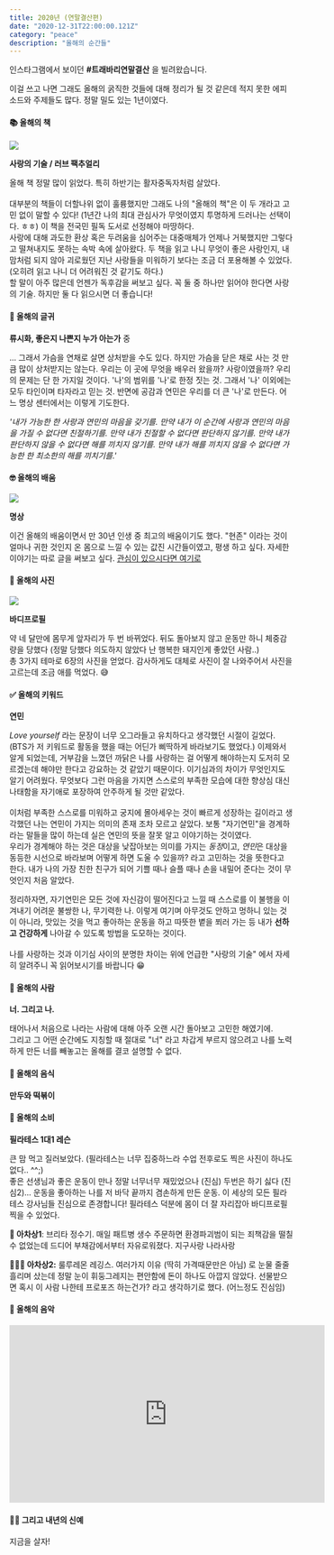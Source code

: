 ```yaml
---
title: 2020년 (연말결산편)
date: "2020-12-31T22:00:00.121Z"
category: "peace"
description: "올해의 순간들"
---
```


인스타그램에서 보이던 **#트래바리연말결산** 을 빌려왔습니다.

이걸 쓰고 나면 그래도 올해의 굵직한 것들에 대해 정리가 될 것 같은데 적지 못한 에피소드와 주제들도 많다. 정말 밀도 있는 1년이였다. 



#### 📚 올해의 책
![](./assets/book.png)

**사랑의 기술 / 러브 팩추얼리**

올해 책 정말 많이 읽었다. 특히 하반기는 활자중독자처럼 살았다. <br /><br />
대부분의 책들이 더할나위 없이 훌륭했지만 그래도 나의 "올해의 책"은 이 두 개라고 고민 없이 말할 수 있다! (1년간 나의 최대 관심사가 무엇이였지 투명하게 드러나는 선택이다. ㅎㅎ) 이 책을 전국민 필독 도서로 선정해야 마땅하다. <br />
사랑에 대해 과도한 환상 혹은 두려움을 심어주는 대중매체가 언제나 거북했지만 그렇다고 떨쳐내지도 못하는 속박 속에 살아왔다. 두 책을 읽고 나니 무엇이 좋은 사랑인지, 내 맘처럼 되지 않아 괴로웠던 지난 사랑들을 미워하기 보다는 조금 더 포용해볼 수 있었다. (오히려 읽고 나니 더 어려워진 것 같기도 하다.) <br />할 말이 아주 많은데 언젠가 독후감을 써보고 싶다. 꼭 둘 중 하나만 읽어야 한다면 사랑의 기술. 하지만 둘 다 읽으시면 더 좋습니다!



#### 📝 올해의 글귀 

**류시화, 좋은지 나쁜지 누가 아는가** 중

... 그래서 가슴을 연채로 살면 상처받을 수도 있다. 하지만 가슴을 닫은 채로 사는 것 만큼 많이 상처받지는 않는다. 우리는 이 곳에 무엇을 배우러 왔을까? 사랑이였을까? 우리의 문제는 단 한 가지일 것이다. '나'의 범위를 '나'로 한정 짓는 것. 그래서 '나' 이외에는 모두 타인이며 타자라고 믿는 것. 반면에 공감과 연민은 우리를 더 큰 '나'로 만든다. 어느 명상 센터에서는 이렇게 기도한다.

 *'내가 가능한 한 사랑과 연민의 마음을 갖기를. 만약 내가 이 순간에 사랑과 연민의 마음을 가질 수 없다면 친절하기를. 만약 내가 친절할 수 없다면 판단하지 않기를. 만약 내가 판단하지 않을 수 없다면 해를 끼치지 않기를. 만약 내가 해를 끼치지 않을 수 없다면 가능한 한 최소한의 해를 끼치기를.'*



#### 🤓 올해의 배움
![](./assets/meditation.png)

**명상**

이건 올해의 배움이면서 만 30년 인생 중 최고의 배움이기도 했다. "현존" 이라는 것이 얼마나 귀한 것인지 온 몸으로 느낄 수 있는 값진 시간들이였고, 평생 하고 싶다. 자세한 이야기는 따로 글을 써보고 싶다. [관심이 있으시다면 여기로](https://instagram.com/wal.8am)



#### 📸 올해의 사진

![](./assets/photo.jpeg)

**바디프로필**

약 네 달만에 몸무게 앞자리가 두 번 바뀌었다. 뒤도 돌아보지 않고 운동만 하니 체중감량을 당했다 (정말 당했다 의도하지 않았다 난 행복한 돼지인게 좋았던 사람..) <br />총 3가지 테마로 6장의 사진을 얻었다. 감사하게도 대체로 사진이 잘 나와주어서 사진을 고르는데 조금 애를 먹었다. 😅



#### ✅ 올해의 키워드

**연민**

*Love yourself* 라는 문장이 너무 오그라들고 유치하다고 생각했던 시절이 길었다. (BTS가 저 키워드로 활동을 했을 때는 어딘가 삐딱하게 바라보기도 했었다.) 이제와서 알게 되었는데, 거부감을 느꼈던 까닭은 나를 사랑하는 걸 어떻게 해야하는지 도저히 모르겠는데 해야만 한다고 강요하는 것 같았기 때문이다. 이기심과의 차이가 무엇인지도 알기 어려웠다. 무엇보다 그런 마음을 가지면 스스로의 부족한 모습에 대한 향상심 대신 나태함을 자기애로 포장하여 안주하게 될 것만 같았다.<br /><br />
이처럼 부족한 스스로를 미워하고 궁지에 몰아세우는 것이 빠르게 성장하는 길이라고 생각했던 나는 연민이 가지는 의미의 존재 조차 모르고 살았다. 보통 "자기연민"을 경계하라는 말들을 많이 하는데 실은 연민의 뜻을 잘못 알고 이야기하는 것이였다.<br />
우리가 경계해야 하는 것은 대상을 낮잡아보는 의미를 가지는 *동정*이고, *연민*은 대상을 동등한 시선으로 바라보며 어떻게 하면 도울 수 있을까? 라고 고민하는 것을 뜻한다고 한다. 내가 나의 가장 친한 친구가 되어 기쁠 때나 슬플 때나 손을 내밀어 준다는 것이 무엇인지 처음 알았다. 

정리하자면, 자기연민은 모든 것에 자신감이 떨어진다고 느낄 때 스스로를 이 불행을 이겨내기 어려운 불쌍한 나, 무기력한 나. 이렇게 여기며 아무것도 안하고 멍하니 있는 것이 아니라, 맛있는 것을 먹고 좋아하는 운동을 하고 따뜻한 볕을 쬐러 가는 등 내가 **선하고 건강하게** 나아갈 수 있도록 방법을 도모하는 것이다. <br /><br /> 나를 사랑하는 것과 이기심 사이의 분명한 차이는 위에 언급한 "사랑의 기술" 에서 자세히 알려주니 꼭 읽어보시기를 바랍니다 😁



#### 👫 올해의 사람 

**너. 그리고 나.** 

태어나서 처음으로 나라는 사람에 대해 아주 오랜 시간 돌아보고 고민한 해였기에. <br />그리고 그 어떤 순간에도 지칭할 때 절대로 "너" 라고 차갑게 부르지 않으려고 나를 노력하게 만든 너를 빼놓고는 올해를 결코 설명할 수 없다.



#### 🥟 올해의 음식

**만두와 떡볶이**



#### 💸 올해의 소비

**필라테스 1대1 레슨**<br />

큰 맘 먹고 질러보았다. (필라테스는 너무 집중하느라 수업 전후로도 찍은 사진이 하나도 없다.. ^^;) <br />좋은 선생님과 좋은 운동이 만나 정말 너무너무 재밌었으나 (진심)  두번은 하기 싫다 (진심2)... 운동을 좋아하는 나를 저 바닥 끝까지 겸손하게 만든 운동. 이 세상의 모든 필라테스 강사님들 진심으로 존경합니다! 필라테스 덕분에 몸이 더 잘 자리잡아 바디프로필 찍을 수 있었다.

**🚰 아차상1**: 브리타 정수기. 매일 패트병 생수 주문하면 환경파괴범이 되는 죄책감을 떨칠 수 없었는데 드디어 부채감에서부터 자유로워졌다. 지구사랑 나라사랑

**🤸🏻‍♀️ 아차상2:** 룰루레몬 레깅스. 여러가지 이유 (딱히 가격때문만은 아님) 로 눈물 줄줄 흘리며 샀는데 정말 눈이 휘둥그레지는 편안함에 돈이 하나도 아깝지 않았다. 선물받으면 혹시 이 사람 나한테 프로포즈 하는건가? 라고 생각하기로 했다. (어느정도 진심임)



#### 🎼 올해의 음악

<iframe width="560" height="315" src="https://www.youtube.com/embed/UuV2BmJ1p_I" frameborder="0" allow="accelerometer; autoplay; clipboard-write; encrypted-media; gyroscope; picture-in-picture" allowfullscreen></iframe>





#### 👋🏻 그리고 내년의 신예

지금을 살자!

<br />

